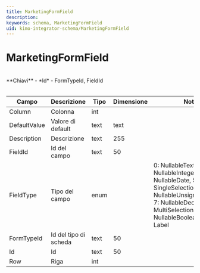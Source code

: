 ```yaml
---
title: MarketingFormField
description:
keywords: schema, MarketingFormField
uid: kimo-integrator-schema/MarketingFormField
---
```


# MarketingFormField

<br>
**Chiavi**
- *Id*
- FormTypeId, FieldId
<br><br>

| Campo | Descrizione | Tipo | Dimensione | Note |
| --- | --- | --- | --- | --- |
| Column | Colonna | int |  |  |
| DefaultValue | Valore di default | text | text |  |
| Description | Descrizione | text | 255 |  |
| FieldId | Id del campo | text | 50 |  |
| FieldType | Tipo del campo | enum |  | 0: NullableText, 2: NullableInteger, 3: NullableDate, 5: SingleSelectionList, 6: NullableUnsignedDecimal, 7: NullableDecimal, 9: MultiSelectionList, 25: NullableBoolean, 100: Label |
| FormTypeId | Id del tipo di scheda | text | 50 |  |
| Id | Id | text | 50 |  |
| Row | Riga | int |  |  |

